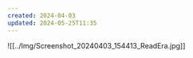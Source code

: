 ```yaml
---
created: 2024-04-03
updated: 2024-05-25T11:35
---
```

![[../Img/Screenshot_20240403_154413_ReadEra.jpg]]